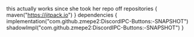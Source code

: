 this actually works since she took her repo off
repositories {
    maven("https://jitpack.io")
}
dependencies {
    implementation("com.github.zmepe2:DiscordIPC-Buttons:-SNAPSHOT")
    shadowImpl("com.github.zmepe2:DiscordIPC-Buttons:-SNAPSHOT")
}
